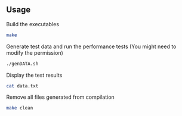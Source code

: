 ## Usage

Build the executables
```bash
make
```
Generate test data and run the performance tests (You might need to modify the permission)
```bash
./genDATA.sh
```
Display the test results
```bash
cat data.txt
```
Remove all files generated from compilation
```bash
make clean
```
